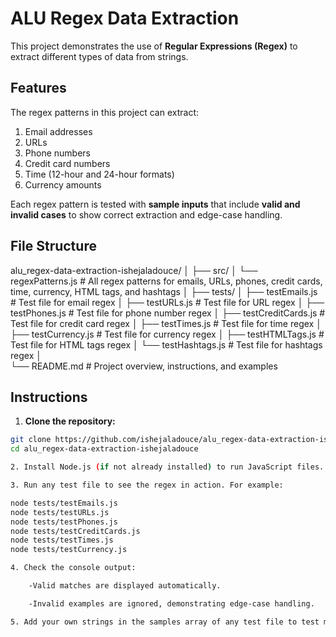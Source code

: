 # ALU Regex Data Extraction

This project demonstrates the use of **Regular Expressions (Regex)** to extract different types of data from strings.  

## Features

The regex patterns in this project can extract:

1. Email addresses
2. URLs
3. Phone numbers  
4. Credit card numbers  
5. Time (12-hour and 24-hour formats)  
6. Currency amounts

Each regex pattern is tested with **sample inputs** that include **valid and invalid cases** to show correct extraction and edge-case handling.

## File Structure

alu_regex-data-extraction-ishejaladouce/
│
├── src/
│   └── regexPatterns.js       # All regex patterns for emails, URLs, phones, credit cards, time, currency, HTML tags, and hashtags
│
├── tests/
│   ├── testEmails.js          # Test file for email regex
│   ├── testURLs.js            # Test file for URL regex
│   ├── testPhones.js          # Test file for phone number regex
│   ├── testCreditCards.js     # Test file for credit card regex
│   ├── testTimes.js           # Test file for time regex
│   ├── testCurrency.js        # Test file for currency regex
│   ├── testHTMLTags.js        # Test file for HTML tags regex
│   └── testHashtags.js        # Test file for hashtags regex
│               
└── README.md               # Project overview, instructions, and examples


## Instructions

1. **Clone the repository:**

```bash
git clone https://github.com/ishejaladouce/alu_regex-data-extraction-ishejaladouce.git
cd alu_regex-data-extraction-ishejaladouce

2. Install Node.js (if not already installed) to run JavaScript files.

3. Run any test file to see the regex in action. For example:

node tests/testEmails.js
node tests/testURLs.js
node tests/testPhones.js
node tests/testCreditCards.js
node tests/testTimes.js
node tests/testCurrency.js

4. Check the console output:

    -Valid matches are displayed automatically.

    -Invalid examples are ignored, demonstrating edge-case handling.

5. Add your own strings in the samples array of any test file to test more cases.
